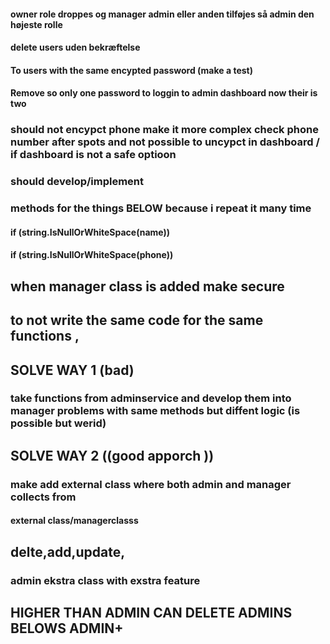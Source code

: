 #### owner role droppes og manager admin eller anden tilføjes så admin den højeste rolle 

#### delete users uden bekræftelse

#### To users with the same encypted password (make a test)

#### Remove so only one password to loggin to admin dashboard now their is two


### should  not encypct phone make it more complex check phone number after spots and not possible to uncypct in dashboard / if dashboard is not a safe optioon

### should develop/implement
### methods for the things BELOW because i repeat it many time 

 #### if (string.IsNullOrWhiteSpace(name))
 ####  if (string.IsNullOrWhiteSpace(phone))



 ## when manager class is added make secure
 ## to not write the same code for the same functions , 


## SOLVE WAY 1 (bad)
 ### take functions from adminservice and develop them into manager problems with same methods but diffent logic (is possible but werid)




## SOLVE WAY 2 ((good apporch ))
 ### make add external class where both admin and manager collects from 
 #### external class/managerclasss
 ## delte,add,update,

 ### admin ekstra class with exstra feature


## HIGHER THAN ADMIN CAN DELETE ADMINS BELOWS ADMIN+


